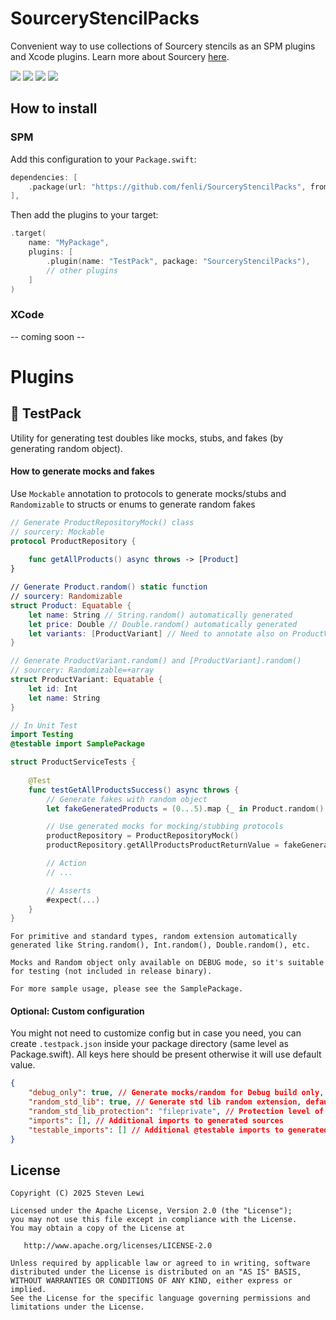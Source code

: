 # SourceryStencilPacks
Convenient way to use collections of Sourcery stencils as an SPM plugins and Xcode plugins. Learn more about Sourcery [here](https://github.com/krzysztofzablocki/Sourcery).

[![](https://img.shields.io/github/v/release/fenli/SourceryStencilPacks?style=flat&label=Latest%20Release&color=blue)](https://github.com/fenli/SourceryStencilPacks/releases)
[![](https://img.shields.io/endpoint?url=https%3A%2F%2Fswiftpackageindex.com%2Fapi%2Fpackages%2Ffenli%2FSourceryStencilPacks%2Fbadge%3Ftype%3Dswift-versions)](https://swiftpackageindex.com/fenli/SourceryStencilPacks)
[![](https://img.shields.io/endpoint?url=https%3A%2F%2Fswiftpackageindex.com%2Fapi%2Fpackages%2Ffenli%2FSourceryStencilPacks%2Fbadge%3Ftype%3Dplatforms)](https://swiftpackageindex.com/fenli/SourceryStencilPacks)
[![](https://img.shields.io/github/license/fenli/SourceryStencilPacks?style=flat)](https://www.apache.org/licenses/LICENSE-2.0.txt)

## How to install
### SPM
Add this configuration to your `Package.swift`:
```swift
dependencies: [
    .package(url: "https://github.com/fenli/SourceryStencilPacks", from: "0.1.1"),
],
```
Then add the plugins to your target:
```swift
.target(
    name: "MyPackage",
    plugins: [
        .plugin(name: "TestPack", package: "SourceryStencilPacks"),
        // other plugins
    ]
)
```

### XCode
-- coming soon --

# Plugins
## :rocket: TestPack
Utility for generating test doubles like mocks, stubs, and fakes (by generating random object).

#### How to generate mocks and fakes 
Use `Mockable` annotation to protocols to generate mocks/stubs and `Randomizable` to structs or enums to generate random fakes
```swift
// Generate ProductRepositoryMock() class
// sourcery: Mockable
protocol ProductRepository {
    
    func getAllProducts() async throws -> [Product]
}

// Generate Product.random() static function
// sourcery: Randomizable
struct Product: Equatable {
    let name: String // String.random() automatically generated
    let price: Double // Double.random() automatically generated
    let variants: [ProductVariant] // Need to annotate also on ProductVariant
}

// Generate ProductVariant.random() and [ProductVariant].random()
// sourcery: Randomizable=+array
struct ProductVariant: Equatable {
    let id: Int
    let name: String
}

// In Unit Test
import Testing
@testable import SamplePackage

struct ProductServiceTests {
    
    @Test
    func testGetAllProductsSuccess() async throws {
        // Generate fakes with random object
        let fakeGeneratedProducts = (0...5).map {_ in Product.random() }

        // Use generated mocks for mocking/stubbing protocols
        productRepository = ProductRepositoryMock()
        productRepository.getAllProductsProductReturnValue = fakeGeneratedProducts

        // Action
        // ...

        // Asserts
        #expect(...)
    }
}
```

    For primitive and standard types, random extension automatically generated like String.random(), Int.random(), Double.random(), etc.

    Mocks and Random object only available on DEBUG mode, so it's suitable for testing (not included in release binary). 

    For more sample usage, please see the SamplePackage.

#### Optional: Custom configuration
You might not need to customize config but in case you need, you can create `.testpack.json` inside your package directory (same level as Package.swift). All keys here should be present otherwise it will use default value.
```json
{
	"debug_only": true, // Generate mocks/random for Debug build only, defaults = true
	"random_std_lib": true, // Generate std lib random extension, defaults = true
	"random_std_lib_protection": "fileprivate", // Protection level of std lib random extension, defaults = "fileprivate"
	"imports": [], // Additional imports to generated sources
	"testable_imports": [] // Additional @testable imports to generated sources
}
```

## License

    Copyright (C) 2025 Steven Lewi

    Licensed under the Apache License, Version 2.0 (the "License");
    you may not use this file except in compliance with the License.
    You may obtain a copy of the License at

       http://www.apache.org/licenses/LICENSE-2.0

    Unless required by applicable law or agreed to in writing, software
    distributed under the License is distributed on an "AS IS" BASIS,
    WITHOUT WARRANTIES OR CONDITIONS OF ANY KIND, either express or implied.
    See the License for the specific language governing permissions and
    limitations under the License.
